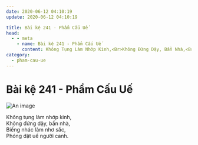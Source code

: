 ```yaml
---
date: 2020-06-12 04:10:19
update: 2020-06-12 04:10:19

title: Bài kệ 241 - Phẩm Cấu Uế
head:
  - - meta
    - name: Bài kệ 241 - Phẩm Cấu Uế
      content: Không Tụng Làm Nhớp Kinh,<Br>Không Đứng Dậy, Bẩn Nhà,<Br>Biếng Nhác Làm Nhơ Sắc,<Br>Phóng Dật Uế Người Canh.<Br>
category:
  - pham-cau-ue
---
```


# Bài kệ 241 - Phẩm Cấu Uế

![An image](/img/pham-cau-ue/pham-cau-ue-241.jpg)

Không tụng làm nhớp kinh,<br>Không đứng dậy, bẩn nhà,<br>Biếng nhác làm nhơ sắc,<br>Phóng dật uế người canh.<br>
